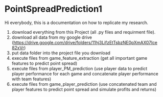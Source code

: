 # PointSpreadPrediction1
Hi everybody, this is a documentation on how to replicate my research.
1. download everything from this Project (all .py files and requirment file).
2. download all data from my google drive (https://drive.google.com/drive/folders/11hj3LifzEtTsbzNE0pXmAX07Ice82xVr)
3. put data folder into the project file you download
4. execute files from game_feature_extraction (get all important game features to predict point spread)
5. execute files from player_PM_prediction (use player data to predict player performance for each game and concatenate player performance with team features)
6. execute files from game_player_prediction (use concatenated team and player features to predict point spread and simulate profits and returns)
